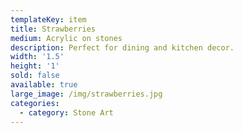 ```yaml
---
templateKey: item
title: Strawberries
medium: Acrylic on stones
description: Perfect for dining and kitchen decor.
width: '1.5'
height: '1'
sold: false
available: true
large_image: /img/strawberries.jpg
categories:
  - category: Stone Art
---
```


